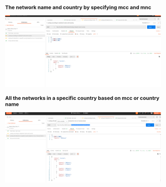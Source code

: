 ### The network name and country by specifying mcc and mnc
![The network name and country by specifying mcc and mnc](postmanscreenshots/lookup-network-name-country.png)

### All the networks in a specific country based on mcc or country name

![!All the networks in a specific country based on mcc or country name](postmanscreenshots/lookup-all-networks-in-a-specific-country.png)